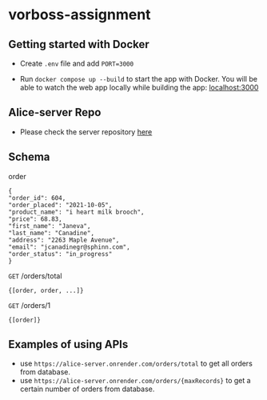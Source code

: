 # vorboss-assignment

## Getting started with Docker

- Create `.env` file and add `PORT=3000`

- Run `docker compose up --build` to start the app with Docker. You will be able to watch the web app locally while building the app: [localhost:3000](http://localhost:3000)


## Alice-server Repo

- Please check the server repository [here](https://github.com/jijip41/alice-server)


## Schema
order 
```
{
"order_id": 604,
"order_placed": "2021-10-05",
"product_name": "i heart milk brooch",
"price": 68.83,
"first_name": "Janeva",
"last_name": "Canadine",
"address": "2263 Maple Avenue",
"email": "jcanadinegr@sphinn.com",
"order_status": "in_progress"
}
```

`GET` /orders/total 
```
{[order, order, ...]}
```

`GET` /orders/1
```
{[order]}
```

## Examples of using APIs

- use `https://alice-server.onrender.com/orders/total` to get all orders from database.
- use `https://alice-server.onrender.com/orders/{maxRecords}` to get a certain number of orders from database. 

